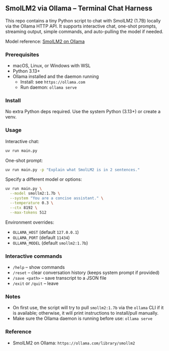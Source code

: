 ## SmolLM2 via Ollama – Terminal Chat Harness

This repo contains a tiny Python script to chat with SmolLM2 (1.7B) locally via the Ollama HTTP API. It supports interactive chat, one-shot prompts, streaming output, simple commands, and auto-pulling the model if needed.

Model reference: [SmolLM2 on Ollama](https://ollama.com/library/smollm2)

### Prerequisites
- macOS, Linux, or Windows with WSL
- Python 3.13+
- Ollama installed and the daemon running
  - Install: see `https://ollama.com`
  - Run daemon: `ollama serve`

### Install
No extra Python deps required. Use the system Python (3.13+) or create a venv.

### Usage
Interactive chat:

```bash
uv run main.py
```

One-shot prompt:

```bash
uv run main.py -p "Explain what SmolLM2 is in 2 sentences."
```

Specify a different model or options:

```bash
uv run main.py \
  --model smollm2:1.7b \
  --system "You are a concise assistant." \
  --temperature 0.3 \
  --ctx 8192 \
  --max-tokens 512
```

Environment overrides:

- `OLLAMA_HOST` (default `127.0.0.1`)
- `OLLAMA_PORT` (default `11434`)
- `OLLAMA_MODEL` (default `smollm2:1.7b`)

### Interactive commands
- `/help` – show commands
- `/reset` – clear conversation history (keeps system prompt if provided)
- `/save <path>` – save transcript to a JSON file
- `/exit` or `/quit` – leave

### Notes
- On first use, the script will try to pull `smollm2:1.7b` via the `ollama` CLI if it is available; otherwise, it will print instructions to install/pull manually.
- Make sure the Ollama daemon is running before use: `ollama serve`

### Reference
- SmolLM2 on Ollama: `https://ollama.com/library/smollm2`
